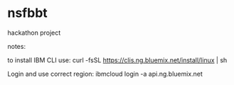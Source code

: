 # nsfbbt
hackathon project 





notes:

to install IBM CLI use:
curl -fsSL https://clis.ng.bluemix.net/install/linux | sh


Login and use correct region:
ibmcloud login -a api.ng.bluemix.net


